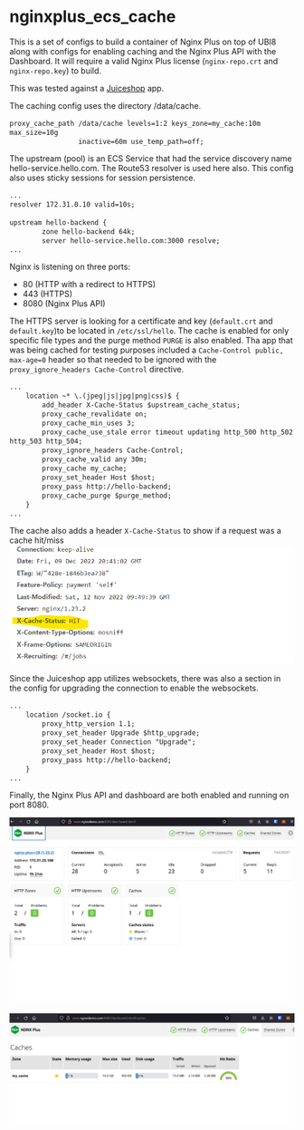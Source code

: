 # nginxplus_ecs_cache

This is a set of configs to build a container of Nginx Plus on top of UBI8 along with configs for enabling caching and the Nginx Plus API with the Dashboard. It will require a valid Nginx Plus license (`nginx-repo.crt` and `nginx-repo.key`) to build.

This was tested against a [Juiceshop](https://hub.docker.com/r/bkimminich/juice-shop) app.

The caching config uses the directory /data/cache.

```
proxy_cache_path /data/cache levels=1:2 keys_zone=my_cache:10m max_size=10g 
                 inactive=60m use_temp_path=off;
```

The upstream (pool) is an ECS Service that had the service discovery name hello-service.hello.com. The Route53 resolver is used here also. This config also uses sticky sessions for session persistence.
```
...
resolver 172.31.0.10 valid=10s;

upstream hello-backend {
        zone hello-backend 64k;
        server hello-service.hello.com:3000 resolve;
...
```

Nginx is listening on three ports:
- 80 (HTTP with a redirect to HTTPS)
- 443 (HTTPS)
- 8080 (Nginx Plus API)

The HTTPS server is looking for a certificate and key (`default.crt` and `default.key`)to be located in `/etc/ssl/hello`. 
The cache is enabled for only specific file types and the purge method `PURGE` is also enabled. Tha app that was being cached for testing purposes included a `Cache-Control public, max-age=0` header so that needed to be ignored with the `proxy_ignore_headers Cache-Control` directive.

```
...
    location ~* \.(jpeg|js|jpg|png|css)$ {
        add_header X-Cache-Status $upstream_cache_status;
        proxy_cache_revalidate on;
        proxy_cache_min_uses 3;
        proxy_cache_use_stale error timeout updating http_500 http_502 http_503 http_504;
        proxy_ignore_headers Cache-Control;
        proxy_cache_valid any 30m;
        proxy_cache my_cache;
        proxy_set_header Host $host;
        proxy_pass http://hello-backend;
        proxy_cache_purge $purge_method;
    }
...
```

The cache also adds a header `X-Cache-Status` to show if a request was a cache hit/miss
![X-Cache-Status](images/x-cache-status.png)

Since the Juiceshop app utilizes websockets, there was also a section in the config for upgrading the connection to enable the websockets.

```
...
    location /socket.io {
        proxy_http_version 1.1;
        proxy_set_header Upgrade $http_upgrade;
        proxy_set_header Connection "Upgrade";
        proxy_set_header Host $host;
        proxy_pass http://hello-backend;
    }
...
```

Finally, the Nginx Plus API and dashboard are both enabled and running on port 8080. 

![Dashboard](images/dashboard.png)

![Cache](images/cache-dashboard.png)
